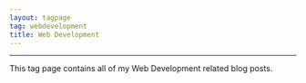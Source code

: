 ```yaml
---
layout: tagpage
tag: webdevelopment
title: Web Development
---
```

<hr>
This tag page contains all of my Web Development related blog posts.
